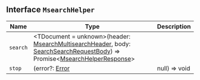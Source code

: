 ## Interface `MsearchHelper`

| Name | Type | Description |
| - | - | - |
| `search` | <TDocument = unknown>(header: [MsearchMultisearchHeader](./MsearchMultisearchHeader.md), body: [SearchSearchRequestBody](./SearchSearchRequestBody.md)) => Promise<[MsearchHelperResponse](./MsearchHelperResponse.md)<TDocument>> | &nbsp; |
| `stop` | (error?: [Error](./Error.md) | null) => void | &nbsp; |
